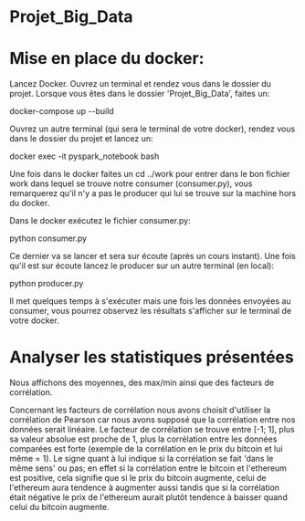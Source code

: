 # Projet_Big_Data

# Mise en place du docker:

Lancez Docker.
Ouvrez un terminal et rendez vous dans le dossier du projet.
Lorsque vous êtes dans le dossier 'Projet_Big_Data', faites un: 

docker-compose up --build

Ouvrez un autre terminal (qui sera le terminal de votre docker), rendez vous dans le dossier du projet et lancez un:

docker exec -it pyspark_notebook bash

Une fois dans le docker faites un cd ../work pour entrer dans le bon fichier work dans lequel se trouve notre consumer (consumer.py), vous remarquerez qu'il n'y a pas le producer qui lui se trouve sur la machine hors du docker.

Dans le docker exécutez le fichier consumer.py:

python consumer.py

Ce dernier va se lancer et sera sur écoute (après un cours instant). Une fois qu'il est sur écoute lancez le producer sur un autre terminal (en local):

python producer.py

Il met quelques temps à s'exécuter mais une fois les données envoyées au consumer, vous pourrez observez les résultats s'afficher sur le terminal de votre docker.

# Analyser les statistiques présentées

Nous affichons des moyennes, des max/min ainsi que des facteurs de corrélation.

Concernant les facteurs de corrélation nous avons choisit d'utiliser la corrélation de Pearson car nous avons supposé que la corrélation entre nos données serait linéaire. Le facteur de corrélation se trouve entre [-1; 1], plus sa valeur absolue est proche de 1, plus la corrélation entre les données comparées est forte (exemple de la corrélation en le prix du bitcoin et lui même = 1). Le signe quant à lui indique si la corrélation se fait 'dans le même sens' ou pas; en effet si la corrélation entre le bitcoin et l'ethereum est positive, cela signifie que si le prix du bitcoin augmente, celui de l'ethereum aura tendence à augmenter aussi tandis que si la corrélation était négative le prix de l'ethereum aurait plutôt tendence à baisser quand celui du bitcoin augmente.